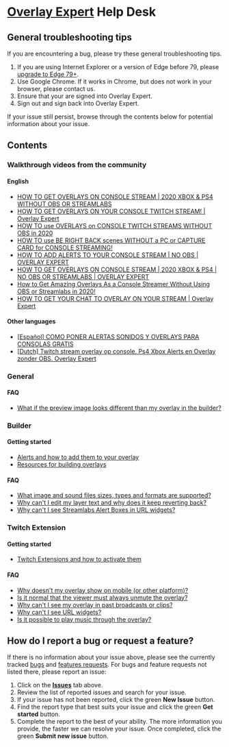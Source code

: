 # [Overlay Expert](https://overlay.expert) Help Desk

## General troubleshooting tips

If you are encountering a bug, please try these general troubleshooting tips.

1. If you are using Internet Explorer or a version of Edge before 79, please
   [upgrade to Edge 79+](https://www.microsoft.com/edge).
2. Use Google Chrome. If it works in Chrome, but does not work in your browser,
   please contact us.
3. Ensure that your are signed into Overlay Expert.
4. Sign out and sign back into Overlay Expert.

If your issue still persist, browse through the contents below for potential
information about your issue.

## Contents

### Walkthrough videos from the community

#### English

- [HOW TO GET OVERLAYS ON CONSOLE STREAM | 2020 XBOX & PS4 WITHOUT OBS OR STREAMLABS](https://www.youtube.com/watch?v=nG6rBTbhA5Y)
- [HOW TO GET OVERLAYS ON YOUR CONSOLE TWITCH STREAM! | Overlay Expert](https://www.youtube.com/watch?v=ba0uG5jQ1ec)
- [HOW TO use OVERLAYS on CONSOLE TWITCH STREAMS WITHOUT OBS in 2020](https://www.youtube.com/watch?v=N2GgZq30M7s)
- [HOW TO use BE RIGHT BACK scenes WITHOUT a PC or CAPTURE CARD for CONSOLE STREAMING!](https://www.youtube.com/watch?v=ou7fJ2BnQPc)
- [HOW TO ADD ALERTS TO YOUR CONSOLE STREAM | NO OBS | OVERLAY EXPERT](https://www.youtube.com/watch?v=1sWsEw9qH-c)
- [HOW TO GET OVERLAYS ON CONSOLE STREAM | 2020 XBOX & PS4 | NO OBS OR STREAMLABS | OVERLAY EXPERT](https://www.youtube.com/watch?v=JO_xtNm-11Q)
- [How to Get Amazing Overlays As a Console Streamer Without Using OBS or Streamlabs in 2020!](https://www.youtube.com/watch?v=Ssf9MxqdAI4)
- [HOW TO GET YOUR CHAT TO OVERLAY ON YOUR STREAM | Overlay Expert](https://www.youtube.com/watch?v=vUcV9tqAicQ)

#### Other languages

- [[Español] COMO PONER ALERTAS SONIDOS Y OVERLAYS PARA CONSOLAS GRATIS](https://www.youtube.com/watch?v=rdrfzlkF4rI)
- [[Dutch] Twitch stream overlay op console. Ps4 Xbox Alerts en Overlay zonder OBS. Overlay Expert](https://www.youtube.com/watch?v=A5cywG6Q83I)

### General

#### FAQ

- [What if the preview image looks different than my overlay in the builder?](general.md#what-if-the-preview-image-looks-different-than-my-overlay-in-the-builder)

### Builder

#### Getting started

- [Alerts and how to add them to your overlay](builder.md#alerts-and-how-to-add-them-to-your-overlay)
- [Resources for building overlays](builder.md#resources-for-building-overlays)

#### FAQ

- [What image and sound files sizes, types and formats are supported?](builder.md#what-image-and-sound-files-sizes-types-and-formats-are-supported)
- [Why can't I edit my layer text and why does it keep reverting back?](builder.md#why-cant-i-edit-my-layer-text-and-why-does-it-keep-reverting-back)
- [Why can't I see Streamlabs Alert Boxes in URL widgets?](builder.md#why-cant-i-see-streamlabs-alert-boxes-in-url-widgets)

### Twitch Extension

#### Getting started

- [Twitch Extensions and how to activate them](twitch-extension.md#twitch-extensions-and-how-to-activate-them)

#### FAQ

- [Why doesn't my overlay show on mobile (or other platform)?](twitch-extension.md#why-doesnt-my-overlay-show-on-mobile-or-other-platform)
- [Is it normal that the viewer must always unmute the overlay?](twitch-extension.md#is-it-normal-that-the-viewer-must-always-unmute-the-overlay)
- [Why can't I see my overlay in past broadcasts or clips?](twitch-extension.md#why-cant-i-see-my-overlay-in-past-broadcasts-or-clips)
- [Why can't I see URL widgets?](twitch-extension.md#why-cant-i-see-url-widgets)
- [Is it possible to play music through the overlay?](twitch-extension.md#is-it-possible-to-play-music-through-the-overlay)

## How do I report a bug or request a feature?

If there is no information about your issue above, please see the currently
tracked [bugs](https://github.com/overlay-expert/help-desk/labels/bug) and
[features requests](https://github.com/overlay-expert/help-desk/labels/enhancement).
For bugs and feature requests not listed there, please report an issue:

1. Click on the [**Issues**](https://github.com/overlay-expert/help-desk/issues)
   tab above.
2. Review the list of reported issues and search for your issue.
3. If your issue has not been reported, click the green **New Issue** button.
4. Find the report type that best suits your issue and click the green **Get
   started** button.
5. Complete the report to the best of your ability. The more information you
   provide, the faster we can resolve your issue. Once completed, click the
   green **Submit new issue** button.
